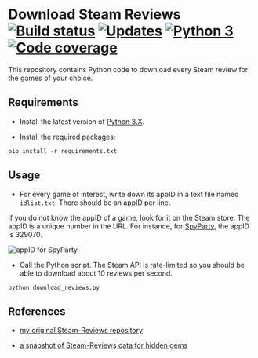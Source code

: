 # Download Steam Reviews [![Build status][Build image]][Build] [![Updates][Dependency image]][PyUp] [![Python 3][Python3 image]][PyUp] [![Code coverage][Codecov image]][Codecov]

  [Build]: https://travis-ci.org/woctezuma/download-steam-reviews
  [Build image]: https://travis-ci.org/woctezuma/download-steam-reviews.svg?branch=master

  [PyUp]: https://pyup.io/repos/github/woctezuma/download-steam-reviews/
  [Dependency image]: https://pyup.io/repos/github/woctezuma/download-steam-reviews/shield.svg
  [Python3 image]: https://pyup.io/repos/github/woctezuma/download-steam-reviews/python-3-shield.svg

  [Codecov]: https://codecov.io/gh/woctezuma/download-steam-reviews
  [Codecov image]: https://codecov.io/gh/woctezuma/download-steam-reviews/branch/master/graph/badge.svg

This repository contains Python code to download every Steam review for the games of your choice.

## Requirements

- Install the latest version of [Python 3.X](https://www.python.org/downloads/).

- Install the required packages:

```
pip install -r requirements.txt
```

## Usage

- For every game of interest, write down its appID in a text file named `idlist.txt`. There should be an appID per line.

If you do not know the appID of a game, look for it on the Steam store. The appID is a unique number in the URL.
For instance, for [SpyParty](https://store.steampowered.com/app/329070/SpyParty/), the appID is 329070.

![appID for SpyParty](https://i.imgur.com/LNlyUFW.png)

- Call the Python script. The Steam API is rate-limited so you should be able to download about 10 reviews per second.

```
python download_reviews.py
```

## References

- [my original Steam-Reviews repository](https://github.com/woctezuma/steam-reviews)

- [a snapshot of Steam-Reviews data for hidden gems](https://github.com/woctezuma/steam-reviews-data)
